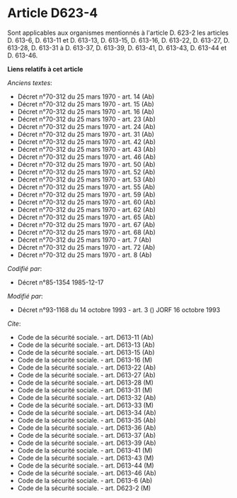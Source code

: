 # Article D623-4

Sont applicables aux organismes mentionnés à l'article D. 623-2 les articles D. 613-6, D. 613-11 et D. 613-13, D. 613-15, D.
613-16, D. 613-22, D. 613-27, D. 613-28, D. 613-31 à D. 613-37, D. 613-39, D. 613-41, D. 613-43, D. 613-44 et D. 613-46.

**Liens relatifs à cet article**

_Anciens textes_:

  - Décret n°70-312 du 25 mars 1970 - art. 14 (Ab)
  - Décret n°70-312 du 25 mars 1970 - art. 15 (Ab)
  - Décret n°70-312 du 25 mars 1970 - art. 16 (Ab)
  - Décret n°70-312 du 25 mars 1970 - art. 23 (Ab)
  - Décret n°70-312 du 25 mars 1970 - art. 24 (Ab)
  - Décret n°70-312 du 25 mars 1970 - art. 31 (Ab)
  - Décret n°70-312 du 25 mars 1970 - art. 42 (Ab)
  - Décret n°70-312 du 25 mars 1970 - art. 43 (Ab)
  - Décret n°70-312 du 25 mars 1970 - art. 46 (Ab)
  - Décret n°70-312 du 25 mars 1970 - art. 50 (Ab)
  - Décret n°70-312 du 25 mars 1970 - art. 52 (Ab)
  - Décret n°70-312 du 25 mars 1970 - art. 53 (Ab)
  - Décret n°70-312 du 25 mars 1970 - art. 55 (Ab)
  - Décret n°70-312 du 25 mars 1970 - art. 59 (Ab)
  - Décret n°70-312 du 25 mars 1970 - art. 60 (Ab)
  - Décret n°70-312 du 25 mars 1970 - art. 62 (Ab)
  - Décret n°70-312 du 25 mars 1970 - art. 65 (Ab)
  - Décret n°70-312 du 25 mars 1970 - art. 67 (Ab)
  - Décret n°70-312 du 25 mars 1970 - art. 68 (Ab)
  - Décret n°70-312 du 25 mars 1970 - art. 7 (Ab)
  - Décret n°70-312 du 25 mars 1970 - art. 72 (Ab)
  - Décret n°70-312 du 25 mars 1970 - art. 8 (Ab)

_Codifié par_:

  - Décret n°85-1354 1985-12-17

_Modifié par_:

  - Décret n°93-1168 du 14 octobre 1993 - art. 3 () JORF 16 octobre 1993

_Cite_:

  - Code de la sécurité sociale. - art. D613-11 (Ab)
  - Code de la sécurité sociale. - art. D613-13 (Ab)
  - Code de la sécurité sociale. - art. D613-15 (Ab)
  - Code de la sécurité sociale. - art. D613-16 (M)
  - Code de la sécurité sociale. - art. D613-22 (Ab)
  - Code de la sécurité sociale. - art. D613-27 (Ab)
  - Code de la sécurité sociale. - art. D613-28 (M)
  - Code de la sécurité sociale. - art. D613-31 (M)
  - Code de la sécurité sociale. - art. D613-32 (Ab)
  - Code de la sécurité sociale. - art. D613-33 (M)
  - Code de la sécurité sociale. - art. D613-34 (Ab)
  - Code de la sécurité sociale. - art. D613-35 (Ab)
  - Code de la sécurité sociale. - art. D613-36 (Ab)
  - Code de la sécurité sociale. - art. D613-37 (Ab)
  - Code de la sécurité sociale. - art. D613-39 (Ab)
  - Code de la sécurité sociale. - art. D613-41 (M)
  - Code de la sécurité sociale. - art. D613-43 (M)
  - Code de la sécurité sociale. - art. D613-44 (M)
  - Code de la sécurité sociale. - art. D613-46 (Ab)
  - Code de la sécurité sociale. - art. D613-6 (Ab)
  - Code de la sécurité sociale. - art. D623-2 (M)
